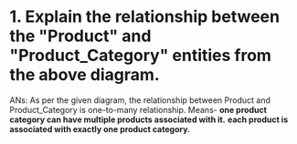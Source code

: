 # 1. Explain the relationship between the "Product" and "Product_Category" entities from the above diagram.
ANs: As per the given diagram, the relationship between Product and Product_Category is one-to-many relationship. Means-
  **one product category can have multiple products associated with it.**
  **each product is associated with exactly one product category.**
